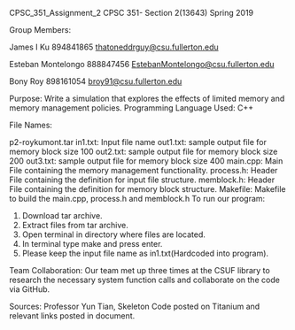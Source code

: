CPSC_351_Assignment_2
CPSC 351- Section 2(13643) Spring 2019

Group Members:

James I Ku
894841865
thatoneddrguy@csu.fullerton.edu

Esteban Montelongo
888847456
EstebanMontelongo@csu.fullerton.edu

Bony Roy
898161054
broy91@csu.fullerton.edu

Purpose: Write a simulation that explores the effects of limited memory and memory management policies.
Programming Language Used: C++


File Names:

p2-roykumont.tar
in1.txt: Input file name
out1.txt: sample output file for memory block size 100
out2.txt: sample output file for memory block size 200
out3.txt: sample output file for memory block size 400
main.cpp: Main File containing the memory management functionality.
process.h: Header File containing the definition for input file structure.
memblock.h: Header File containing the definition for memory block structure.
Makefile: Makefile to build the main.cpp, process.h and memblock.h
To run our program:

1. Download tar archive.
2. Extract files from tar archive.
3. Open terminal in directory where files are located.
4. In terminal type make and press enter.
5. Please keep the input file name as in1.txt(Hardcoded into program).

Team Collaboration: Our team met up three times at the CSUF library to research the necessary system function calls and collaborate on the code via GitHub.

Sources: Professor Yun Tian, Skeleton Code posted on Titanium and relevant links posted in document.
